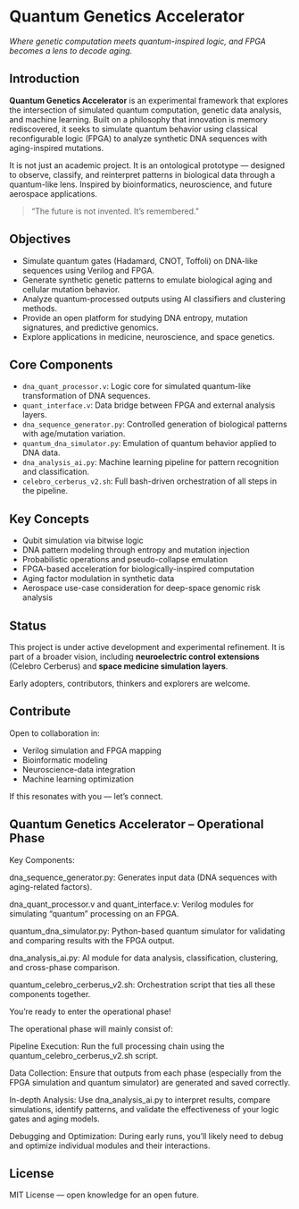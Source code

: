 # Quantum Genetics Accelerator  
_Where genetic computation meets quantum-inspired logic, and FPGA becomes a lens to decode aging._

##  Introduction

**Quantum Genetics Accelerator** is an experimental framework that explores the intersection of simulated quantum computation, genetic data analysis, and machine learning. Built on a philosophy that innovation is memory rediscovered, it seeks to simulate quantum behavior using classical reconfigurable logic (FPGA) to analyze synthetic DNA sequences with aging-inspired mutations.

It is not just an academic project. It is an ontological prototype — designed to observe, classify, and reinterpret patterns in biological data through a quantum-like lens. Inspired by bioinformatics, neuroscience, and future aerospace applications.

> “The future is not invented. It’s remembered.”

##  Objectives

- Simulate quantum gates (Hadamard, CNOT, Toffoli) on DNA-like sequences using Verilog and FPGA.
- Generate synthetic genetic patterns to emulate biological aging and cellular mutation behavior.
- Analyze quantum-processed outputs using AI classifiers and clustering methods.
- Provide an open platform for studying DNA entropy, mutation signatures, and predictive genomics.
- Explore applications in medicine, neuroscience, and space genetics.

##  Core Components

- `dna_quant_processor.v`: Logic core for simulated quantum-like transformation of DNA sequences.
- `quant_interface.v`: Data bridge between FPGA and external analysis layers.
- `dna_sequence_generator.py`: Controlled generation of biological patterns with age/mutation variation.
- `quantum_dna_simulator.py`: Emulation of quantum behavior applied to DNA data.
- `dna_analysis_ai.py`: Machine learning pipeline for pattern recognition and classification.
- `celebro_cerberus_v2.sh`: Full bash-driven orchestration of all steps in the pipeline.

##  Key Concepts

- Qubit simulation via bitwise logic  
- DNA pattern modeling through entropy and mutation injection  
- Probabilistic operations and pseudo-collapse emulation  
- FPGA-based acceleration for biologically-inspired computation  
- Aging factor modulation in synthetic data  
- Aerospace use-case consideration for deep-space genomic risk analysis

##  Status

This project is under active development and experimental refinement. It is part of a broader vision, including **neuroelectric control extensions** (Celebro Cerberus) and **space medicine simulation layers**.

Early adopters, contributors, thinkers and explorers are welcome.

##  Contribute

Open to collaboration in:
- Verilog simulation and FPGA mapping
- Bioinformatic modeling
- Neuroscience-data integration
- Machine learning optimization

If this resonates with you — let’s connect.

## Quantum Genetics Accelerator – Operational Phase

Key Components:

dna_sequence_generator.py: Generates input data (DNA sequences with aging-related factors).

dna_quant_processor.v and quant_interface.v: Verilog modules for simulating “quantum” processing on an FPGA.

quantum_dna_simulator.py: Python-based quantum simulator for validating and comparing results with the FPGA output.

dna_analysis_ai.py: AI module for data analysis, classification, clustering, and cross-phase comparison.

quantum_celebro_cerberus_v2.sh: Orchestration script that ties all these components together.

You’re ready to enter the operational phase!

The operational phase will mainly consist of:

Pipeline Execution: Run the full processing chain using the quantum_celebro_cerberus_v2.sh script.

Data Collection: Ensure that outputs from each phase (especially from the FPGA simulation and quantum simulator) are generated and saved correctly.

In-depth Analysis: Use dna_analysis_ai.py to interpret results, compare simulations, identify patterns, and validate the effectiveness of your logic gates and aging models.

Debugging and Optimization: During early runs, you’ll likely need to debug and optimize individual modules and their interactions.


##  License

MIT License — open knowledge for an open future.
